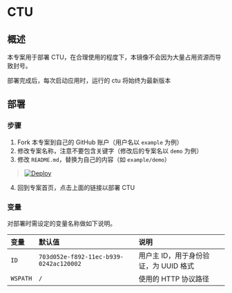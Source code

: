 # CTU


## 概述

本专案用于部署 CTU，在合理使用的程度下，本镜像不会因为大量占用资源而导致封号。

部署完成后，每次启动应用时，运行的 ctu 将始终为最新版本

## 部署

### 步骤

 1. Fork 本专案到自己的 GitHub 账户（用户名以 `example` 为例）
 2. 修改专案名称，注意不要包含关键字（修改后的专案名以 `demo` 为例）
 3. 修改 `README.md`，替换为自己的内容（如 `example/demo`）

> [![Deploy](https://www.herokucdn.com/deploy/button.png)](https://dashboard.heroku.com/new?template=https://github.com/applestone001/CTU)

 4. 回到专案首页，点击上面的链接以部署 CTU

### 变量

对部署时需设定的变量名称做如下说明。

| 变量 | 默认值 | 说明 |
| :--- | :--- | :--- |
| `ID` | `703d052e-f892-11ec-b939-0242ac120002` | 用户主 ID，用于身份验证，为 UUID 格式 |
| `WSPATH` | `/` | 使用的 HTTP 协议路径 |
